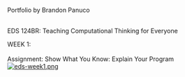 Portfolio by Brandon Panuco<br><br>

EDS 124BR: Teaching Computational Thinking for Everyone<br>

WEEK 1:<br><br>
Assignment: Show What You Know: Explain Your Program<br>
[![eds-week1.png](https://img.youtube.com/vi/Ez7rNhHBzDk/0.jpg)](https://www.youtube.com/watch?v=Ez7rNhHBzDk)
